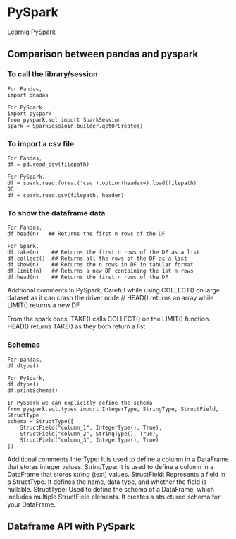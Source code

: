 # PySpark
Learnig PySpark

## Comparison between pandas and pyspark
### To call the library/session
```
For Pandas,
import pnadas

For PySpark 
import pyspark
from pyspark.sql import SparkSession
spark = SparkSessioin.builder.getOrCreate()
```

### To import a csv file
```
For Pandas,
df = pd.read_csv(filepath)

For PySpark,
df = spark.read.format('csv').option(header=).load(filepath)
OR
df = spark.read.csv(filepath, header)
```

### To show the dataframe data
```
For Pandas,
df.head(n)   ## Returns the first n rows of the DF

For Spark,
df.take(n)    ## Returns the first n rows of the DF as a list
df.collect()  ## Returns all the rows of the DF as a list
df.show(n)    ## Returns the n rows in DF in tabular format
df.limit(n)   ## Returns a new DF containing the 1st n rows
df.head(n)    ## Returns the first n rows of the DF
```
Addtional comments
In PySpark,
Careful while using COLLECT() on large dataset as it can crash the driver node //
HEAD() returns an array while LIMIT() returns a new DF

From the spark docs,
TAKE() calls COLLECT() on the LIMIT() function.
HEAD() returns TAKE() as they both return a list

### Schemas
```
For pandas,
df.dtype()

For PySpark,
df.dtype()
df.printSchema()

In PySpark we can explicitly define the schema
from pyspark.sql.types import IntegerType, StringType, StructField, StructType
schema = StructType([
    StructField("column_1", IntegerType(), True),
    StructField("column_2", StringType(), True),
    StructField("column_3", IntegerType(), True)
])

```

Additional comments 
InterType: It is used to define a column in a DataFrame that stores integer values.
StringType: It is used to define a column in a DataFrame that stores string (text) values.
StructField: Represents a field in a StructType. It defines the name, data type, and whether the field is nullable.
StructType: Used to define the schema of a DataFrame, which includes multiple StructField elements. It creates a structured schema for your DataFrame.

## Dataframe API with PySpark
